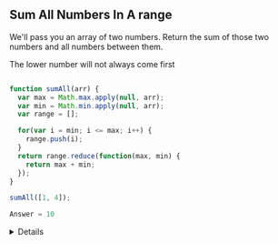 ## Sum All Numbers In A range
<p> We'll pass you an array of two numbers. Return the sum of those two numbers and all numbers between them.  </p>
<p>The lower number will not always come first </p>

```javascript

function sumAll(arr) {
  var max = Math.max.apply(null, arr);
  var min = Math.min.apply(null, arr);
  var range = [];

  for(var i = min; i <= max; i++) {
    range.push(i);
  }
  return range.reduce(function(max, min) {
    return max + min;  
  });
}

sumAll([1, 4]);

Answer = 10
```

<details>
<p><strong>Step 1</strong>: We can't just use the <strong> Math.max(arr) </strong> because it will return NaN. Since we are passing the Array as an argument we use the Apply method to find the min & max numbers. </p>
<p><strong>Step 2</strong>: We create a loop where i is min and we see if it's less than the max. Then push.   </p>
<p><strong>Step 3</strong>: Return range and use the .reduce() method. It reduces a set of numbers to a single number and when you add it all up, you're left with the final result.</p>
</details>
